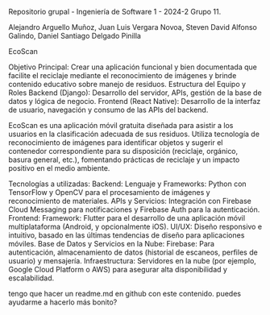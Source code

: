 Repositorio grupal - Ingeniería de Software 1 - 2024-2 Grupo 11.

Alejandro Arguello Muñoz, Juan Luis Vergara Novoa, Steven David Alfonso Galindo, Daniel Santiago Delgado Pinilla

EcoScan

Objetivo Principal: Crear una aplicación funcional y bien documentada que facilite el reciclaje mediante el reconocimiento de imágenes y brinde contenido educativo sobre manejo de residuos. Estructura del Equipo y Roles Backend (Django): Desarrollo del servidor, APIs, gestión de la base de datos y lógica de negocio. Frontend (React Native): Desarrollo de la interfaz de usuario, navegación y consumo de las APIs del backend.

EcoScan es una aplicación móvil gratuita diseñada para asistir a los usuarios en la clasificación adecuada de sus residuos. Utiliza tecnología de reconocimiento de imágenes para identificar objetos y sugerir el contenedor correspondiente para su disposición (reciclaje, orgánico, basura general, etc.), fomentando prácticas de reciclaje y un impacto positivo en el medio ambiente.

Tecnologías a utilizadas: Backend: Lenguaje y Frameworks: Python con TensorFlow y OpenCV para el procesamiento de imágenes y reconocimiento de materiales. APIs y Servicios: Integración con Firebase Cloud Messaging para notificaciones y Firebase Auth para la autenticación. Frontend: Framework: Flutter para el desarrollo de una aplicación móvil multiplataforma (Android, y opcionalmente iOS). UI/UX: Diseño responsivo e intuitivo, basado en las últimas tendencias de diseño para aplicaciones móviles. Base de Datos y Servicios en la Nube: Firebase: Para autenticación, almacenamiento de datos (historial de escaneos, perfiles de usuario) y mensajería. Infraestructura: Servidores en la nube (por ejemplo, Google Cloud Platform o AWS) para asegurar alta disponibilidad y escalabilidad.

tengo que hacer un readme.md en github con este contenido. puedes ayudarme a hacerlo más bonito?
